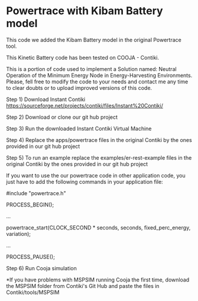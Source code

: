 # Powertrace with Kibam Battery model

This code we added the Kibam Battery model in the original Powertrace tool. 

This Kinetic Battery code has been tested on COOJA - Contiki.

This is a portion of code used to implement a Solution named: Neutral Operation of the Minimum Energy Node in Energy-Harvesting Environments. Please, fell free to modify the code to your needs and contact me any time to clear doubts or to upload improved versions of this code.



Step 1) Download Instant Contiki
https://sourceforge.net/projects/contiki/files/Instant%20Contiki/

Step 2) Download or clone our git hub project

Step 3) Run the downloaded Instant Contiki Virtual Machine

Step 4) Replace the apps/powertrace files in the original Contiki by the ones provided in our git hub project

Step 5) To run an example replace the examples/er-rest-example files in the original Contiki by the ones provided in our git hub project

If you want to use the our powertrace code in other application code, you just have to add the following commands in your application file: 

#include "powertrace.h"


PROCESS_BEGIN();

...

powertrace_start(CLOCK_SECOND * seconds, seconds, fixed_perc_energy, variation);

...

PROCESS_PAUSE();


Step 6) Run Cooja simulation

*If you have problems with MSPSIM running Cooja the first time, download the MSPSIM folder from Contiki's Git Hub and paste the files in Contiki/tools/MSPSIM
